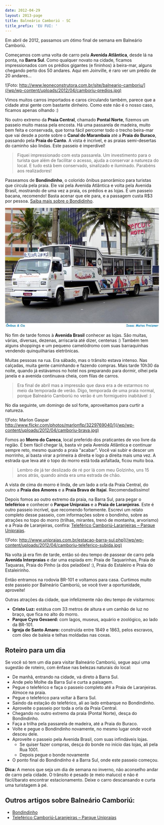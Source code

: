 ```yaml
---
date: 2012-04-29
layout: 2013-page
title: Balneário Camboriú - SC
title_prefix: 'EU FUI: '
---
```


Em abril de 2012, passamos um ótimo final de semana em Balneário Camboriú.

Começamos com uma volta de carro pela **Avenida Atlântica**, desde lá na ponta, na **Barra Sul**. Como qualquer novato na cidade, ficamos impressionados com os prédios gigantes (e fininhos) à beira-mar, alguns chegando perto dos 50 andares. Aqui em Joinville, é raro ver um prédio de 20 andares...

![Foto: http://www.leoneconstrutora.com.br/site/balneario-camboriu/](/wp/wp-content/uploads/2012/04/camboriu-predios.jpg)

Vimos muitos carros importados e caros circulando também, parece que a cidade atrai gente com bastante dinheiro. Como este não é o nosso caso, ficamos apenas olhando :)

No outro extremo da **Praia Central**, chamado **Pontal Norte**, fizemos um passeio muito massa pela encosta. Há uma passarela de madeira, muito bem feita e conservada, que torna fácil percorrer todo o trecho beira-mar que vai desde a ponte sobre o **Canal do Marambaia** até a **Praia do Buraco**, passando pela **Praia do Canto**. A vista é incrível, e as praias semi-desertas do caminho são lindas. Este passeio é imperdível!

> Fiquei impressionado com esta passarela. Um investimento para o turista que além de facilitar o acesso, ajuda a conservar a natureza do local. E tudo está bem conservado, sinalizado e iluminado. Parabéns aos realizadores!

Passeamos de **Bondindinho**, o colorido ônibus panorâmico para turistas que circula pela praia. Ele vai pela Avenida Atlântica e volta pela Avenida Brasil, mostrando de uma vez a praia, os prédios e as lojas. É um passeio bacana, recomendo! Basta acenar que ele para, e a passagem custa R$3 por pessoa. [Saiba mais sobre o Bondidinho](http://aurelio.net/viagem/balneario-camboriu/bondindinho/).

![](/wp/wp-content/uploads/2012/04/bondindinho.jpg)

No fim de tarde fomos à **Avenida Brasil** conhecer as lojas. São muitas, várias, diversas, dezenas, arriscaria até dizer, centenas :) Também tem alguns shoppings e um pequeno camelódromo com suas barraquinhas vendendo quinquilharias eletrônicas.

Muitas pessoas na rua. Era sábado, mas o trânsito estava intenso. Nas calçadas, muita gente caminhando e fazendo compras. Mais tarde 10h30 da noite, quando já estávamos no hotel nos preparando para dormir, olhei pela janela e a avenida continuava cheia, com filas de carros.

> Era final de abril mas a impressão que dava era a de estarmos no meio da temporada de verão. Digo, temporada de uma praia normal, porque Balneário Camboriú no verão é um formigueiro inabitável :)

No dia seguinte, um domingo de sol forte, aproveitamos para curtir a natureza.

![Foto: Marlon Gaspar http://www.flickr.com/photos/marlonflp/3229769040/](/wp/wp-content/uploads/2012/04/camboriu-brava.jpg)

Fomos ao **Morro do Careca**, local preferido dos praticantes de voo livre da região. É bem fácil chegar lá, basta vir pela Avenida Atlântica e continuar sempre reto, mesmo quando a praia "acabar". Você vai subir e descer um morrinho, aí basta virar a primeira à direita e logo a direita mais uma vez. A estrada que leva até o topo do morro está toda asfaltada, ficou muito boa.

> Lembro de já ter deslizado de ré por lá com meu Golzinho, uns 15 anos atrás, quando ainda era uma estrada de chão.

A vista de cima do morro é linda, de um lado a orla da Praia Central, do outro a **Praia dos Amores** e a **Praia Brava de Itajaí**. Recomendadíssimo!

Depois fomos ao outro extremo da praia, na Barra Sul, para pegar o **teleférico** e conhecer o **Parque Unipraias** e a **Praia de Laranjeiras**. Este é outro passeio incrível, que recomendo fortemente. Escrevi um relato completo desse passeio, com informações sobre o bondinho, sobre as atrações no topo do morro (trilhas, mirantes, trenó de montanha, arvorismo) e a Praia de Laranjeiras, confira: [Teleférico Camboriú-Laranjeiras – Parque Unipraias](http://aurelio.net/viagem/balneario-camboriu/parque-unipraias/).

![Foto: http://www.unipraias.com.br/estacao-barra-sul.php](/wp/wp-content/uploads/2012/04/camboriu-teleferico-subida.jpg)

Na volta já era fim de tarde, então só deu tempo de passear de carro pela **Avenida Interpraias** e dar uma espiada em: Praia de Taquarinhas, Praia de Taquaras, Praia do Pinho (a dos peladões! :), Praia do Estaleiro e Praia do Estaleirinho.

Então entramos na rodovia BR-101 e voltamos para casa. Curtimos muito este passeio por Balneário Camboriú, se você tiver a oportunidade, aproveite!

Outras atrações da cidade, que infelizmente não deu tempo de visitarmos:

  * **Cristo Luz:** estátua com 33 metros de altura e um canhão de luz no braço, que fica no alto do morro.
  * **Parque Cyro Gevaerd:** com lagos, museus, aquário e zoológico, ao lado da BR-101.
  * **Igreja de Santo Amaro:** construída entre 1849 e 1863, pelos escravos, com óleo de baleia e telhas moldadas nas coxas.


## Roteiro para um dia

Se você só tem um dia para visitar Balneário Camboriú, segue aqui uma sugestão de roteiro, com ênfase nas belezas naturais do local:

  * De manhã, entrando na cidade, vá direto à Barra Sul.
  * Ande pelo Molhe da Barra Sul e curta a paisagem.
  * Pegue o teleférico e faça o passeio completo até a Praia de Laranjeiras. Almoce na praia.
  * Pegue o teleférico para voltar à Barra Sul.
  * Saindo da estação do teleférico, ali ao lado embarque no Bondindinho.
  * Aproveite o passeio por toda a orla da Praia Central.
  * Chegando no outro extremo da praia (Pontal Norte), desça do Bondindinho.
  * Faça a trilha pela passarela de madeira, até a Praia do Buraco.
  * Volte e pegue o Bondindinho novamente, no mesmo lugar onde você desceu dele.
  * Aproveite o passeio pela Avenida Brasil, com suas infindáveis lojas.
    * Se quiser fazer compras, desça do bonde no início das lojas, ali pela Rua 1001.
    * Depois pegue o bonde novamente
  * O ponto final do Bondindinho é a Barra Sul, onde este passeio começou.

**Dica:** A menos que seja um dia de semana no inverno, não aconselho andar de carro pela cidade. O trânsito é pesado (e meio maluco) e não é fácil/barato encontrar estacionamento. Deixe o carro descansando e curta uma turistagem à pé.


## Outros artigos sobre Balneário Camboriú:

  * [Bondindinho](http://aurelio.net/viagem/balneario-camboriu/bondindinho/)
  * [Teleférico Camboriú-Laranjeiras – Parque Unipraias](http://aurelio.net/viagem/balneario-camboriu/parque-unipraias/)

